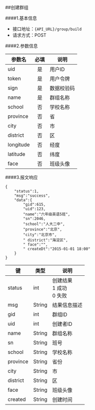 ##创建群组

####1.基本信息
- 接口地址：`{API_URL}/group/build` 
- 请求方式：POST


####2.参数信息  

| 参数名    | 必填      | 说明      |
| -------   |:-------:  |--------   |
| uid       | 是        | 用户ID    |
| token     | 是        | 用户令牌  |
| sign      | 是        | 数据校验码|
| name      | 是        | 群组名称|
| school    | 否        | 学校名称|
| province  | 否        | 省|
| city      | 否        | 市|
| district  | 否        | 区|
| longitude | 否        | 经度|
| latitude  | 否        | 纬度|
| face      | 否        | 班级头像|

####3.报文响应

```
{
	"status":1,
	"msg":"success",
	"data":{
		"gid":615,
		"uid":123,
		"name":"六年级英语5班",
		"sn":2046,
		"school":"人大二中",
		"province":"北京",
		"city":"北京市",
		" district":"海淀区",
		" face":"",
		" createDt":"2015-01-01 18:00"
	}
}
```

|键      |类型  |说明  |
|--------|------|------|
|status  |int   |创建结果<br>1 成功<br>0 失败|
|msg     |String|结果信息描述|
|gid     |int   |群组ID|
|uid     |int   |创建者ID|
|name    |String|群组名称|
|sn      |String|班号    |
|school  |String|学校名称|
|province|String|省份    |
|city    |String|市    |
|district|String|区    |
|face    |String|班级头像|
|created |String|创建时间|
